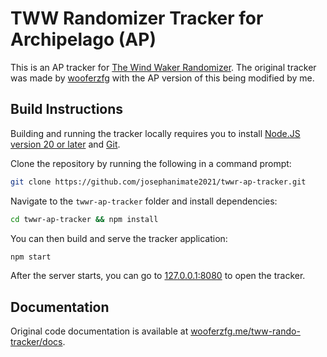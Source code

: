 # TWW Randomizer Tracker for Archipelago (AP)

This is an AP tracker for [The Wind Waker Randomizer](https://archipelago.gg/games/The%20Wind%20Waker). The original tracker was made by [wooferzfg](https://github.com/wooferzfg/tww-rando-tracker) with the AP version of this being modified by me.

## Build Instructions

Building and running the tracker locally requires you to install [Node.JS version 20 or later](https://nodejs.org/en/download/) and [Git](https://git-scm.com/downloads).

Clone the repository by running the following in a command prompt:
```bash
git clone https://github.com/josephanimate2021/twwr-ap-tracker.git
```

Navigate to the `twwr-ap-tracker` folder and install dependencies:
```bash
cd twwr-ap-tracker && npm install
```
You can then build and serve the tracker application:
```bash
npm start
```
After the server starts, you can go to [127.0.0.1:8080](http://127.0.0.1:8080/) to open the tracker.

## Documentation

Original code documentation is available at [wooferzfg.me/tww-rando-tracker/docs](https://www.wooferzfg.me/tww-rando-tracker/docs).
